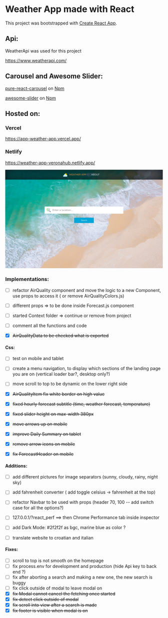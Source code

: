 # Weather App made with React

This project was bootstrapped with [Create React App](https://github.com/facebook/create-react-app).

## Api:
WeatherApi was used for this project

https://www.weatherapi.com/

## Carousel and Awesome Slider:
[pure-react-carousel](https://www.npmjs.com/package/pure-react-carousel) on [Npm](https://www.npmjs.com/)

[awesome-slider](https://www.npmjs.com/package/react-awesome-slider) on [Npm](https://www.npmjs.com/)

## Hosted on:
### Vercel
https://app-weather-app.vercel.app/

### Netlify 
https://weather-app-veronahub.netlify.app/

![](https://github.com/verona-hub/weather-app/blob/master/src/img/screenshot.png)


### Implementations: 

- [ ] refactor AirQuality component and move the logic to a new Component, use props to access it ( or remove AirQualityColors.js)
- [ ] different props => to be done inside Forecast.js component
- [ ] started Context folder => continue or remove from project
- [ ] comment all the functions and code 
- [x] ~~AirQualityData to be checked what is exported~~


#### Css:
- [ ] test on mobile and tablet
- [ ] create a menu navigation, to display which sections of the landing page you are on (vertical loader bar?, desktop only?)
- [ ] move scroll to top to be dynamic on the lower right side
- [x] ~~AirQualityItem fix white border on high value~~
- [x] ~~fixed hourly forecast subtitle (time, weather forecast, temperature)~~
- [x] ~~fixed slider height on max-width 380px~~
- [x] ~~move arrows up on mobile~~
- [x] ~~improve Daily Summary on tablet~~
- [x] ~~remove arrow icons on mobile~~
- [x] ~~fix ForecastHeader on mobile~~


#### Additions:

- [ ] add different pictures for image separators (sunny, cloudy, rainy, night sky)
- [ ] add fahrenheit converter ( add toggle celsius -> fahrenheit at the top)
- [ ] refactor Navbar to be used with props (header 70, 100 -- add switch case for all the options?)
- [ ] 127.0.0.1/?react_perf   ==> then Chrome Performance tab inside inspector
- [ ] add Dark Mode: #2f2f2f as bgc, marine blue as color ?
- [ ] translate website to croatian and italian


#### Fixes:
- [ ] scroll to top is not smooth on the homepage
- [ ] fix process.env for development and production (hide Api key to back end ?)
- [ ] fix after aborting a search and making a new one, the new search is buggy
- [ ] fix click outside of modal to leave modal on
- [x] ~~fix Modal cannot cancel the fetching once started~~
- [x] ~~fix detect click outside of modal~~
- [x] ~~fix scroll into view after a search is made~~
- [x] ~~fix footer is visible when modal is on~~